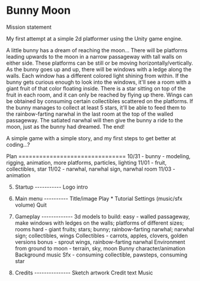 Bunny Moon
====

Mission statement

My first attempt at a simple 2d platformer using the Unity game engine.

A little bunny has a dream of reaching the moon...
There will be platforms leading upwards to the moon in a narrow passageway with tall walls on either side. These platforms can be still or be moving horizontally/vertically. As the bunny goes up and up, there will be windows with a ledge along the walls. Each window has a different colored light shining from within. If the bunny gets curious enough to look into the windows, it'll see a room with a giant fruit of that color floating inside. There is a star sitting on top of the fruit in each room, and it can only be reached by flying up there. Wings can be obtained by consuming certain collectibles scattered on the platforms. If the bunny manages to collect at least 5 stars, it'll be able to feed them to the rainbow-farting narwhal in the last room at the top of the walled passageway. The satiated narwhal will then give the bunny a ride to the moon, just as the bunny had dreamed. The end!

A simple game with a simple story, and my first steps to get better at coding...?

Plan ===============================
10/31 - bunny - modeling, rigging, animation, more platforms, particles, lighting
11/01 - fruit, collectibles, star
11/02 - narwhal, narwhal sign, narwhal room
11/03 - animation

5) Startup -----------
Logo intro

3) Main menu ----------
Title/image
Play *
Tutorial
Settings (music/sfx volume)
Quit

1) Gameplay -------------
3d models to build:
easy - walled passageway, make windows with ledges on the walls; platforms of different sizes; rooms
hard - giant fruits; stars; bunny; rainbow-farting narwhal; narwhal sign; collectibles, wings
Collectibles - carrots, apples, clovers, golden versions bonus - sprout wings, rainbow-farting narwhal
Environment from ground to moon - terrain, sky, moon
Bunny character/animation 
Background music
Sfx - consuming collectible, pawsteps, consuming star

4) Credits ---------------
Sketch artwork
Credit text
Music
